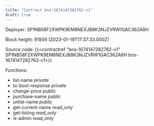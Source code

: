 ```yaml
---
title: "Contract bns-1674147282762-v1"
draft: true
---
```

Deployer: SP1NB58F2XWPK9EM8NEXJB8K3NJZVRW1GAC362A6H


 



Block height: 91939 (2023-01-19T17:37:33.000Z)

Source code: {{<contractref "bns-1674147282762-v1" SP1NB58F2XWPK9EM8NEXJB8K3NJZVRW1GAC362A6H bns-1674147282762-v1>}}

Functions:

* list-name _private_
* to-bool-response _private_
* change-price _public_
* purchase-name _public_
* unlist-name _public_
* get-current-name _read_only_
* get-listing _read_only_
* is-admin _read_only_
